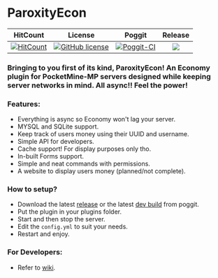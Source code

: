 # ParoxityEcon

| HitCount | License | Poggit | Release |
|:--:|:--:|:--:|:--:|
|[![HitCount](http://hits.dwyl.io/ParoxityTeam/ParoxityEcon.svg)](http://hits.dwyl.io/ParoxityTeam/ParoxityEcon)|[![GitHub license](https://img.shields.io/github/license/ParoxityTeam/ParoxityEcon.svg)](https://github.com/ParoxityTeam/ParoxityEcon/blob/master/LICENSE)|[![Poggit-CI](https://poggit.pmmp.io/ci.shield/ParoxityTeam/ParoxityEcon/ParoxityEcon)](https://poggit.pmmp.io/ci/ParoxityTeam/ParoxityEcon/ParoxityEcon)|[![](https://poggit.pmmp.io/shield.state/ParoxityEcon)](https://poggit.pmmp.io/p/ParoxityEcon)|

### Bringing to you first of its kind, ParoxityEcon! An Economy plugin for PocketMine-MP servers designed while keeping server networks in mind. All async!! Feel the power!

### Features:

 - Everything is async so Economy won't lag your server.
 - MYSQL and SQLite support.
 - Keep track of users money using their UUID and username.
 - Simple API for developers.
 - Cache support! For display purposes only tho.
 - In-built Forms support.
 - Simple and neat commands with permissions.
 - A website to display users money (planned/not complete).
 
### How to setup?

 - Download the latest [release](https://poggit.pmmp.io/p/ParoxityEcon) or the latest [dev build](https://poggit.pmmp.io/ci/ParoxityTeam/ParoxityEcon) from poggit.
 - Put the plugin in your plugins folder.
 - Start and then stop the server.
 - Edit the `config.yml` to suit your needs.
 - Restart and enjoy.
 
### For Developers:

 - Refer to [wiki](https://github.com/ParoxityTeam/ParoxityEcon/wiki).
